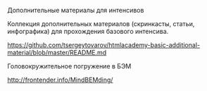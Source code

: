 Дополнительные материалы для интенсивов

Коллекция дополнительных материалов (скринкасты, статьи, инфографика) для прохождения базового интенсива.

https://github.com/tsergeytovarov/htmlacademy-basic-additional-material/blob/master/README.md



Головокружительное погружение в БЭМ

http://frontender.info/MindBEMding/
